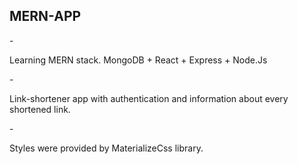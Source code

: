 <h2>MERN-APP</h2>
-<p>Learning MERN stack. MongoDB + React + Express + Node.Js</p>
-<p>Link-shortener app with authentication and information about every shortened link.</p>
-<p>Styles were provided by MaterializeCss library.</p>
